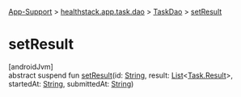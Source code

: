 
[App-Support](../../../index.html) > [healthstack.app.task.dao](../index.html) > [TaskDao](index.html) > [setResult](set-result.html)



# setResult



[androidJvm]\
abstract suspend fun [setResult](set-result.html)(id: [String](https://kotlinlang.org/api/latest/jvm/stdlib/kotlin/-string/index.html), result: [List](https://kotlinlang.org/api/latest/jvm/stdlib/kotlin.collections/-list/index.html)&lt;[Task.Result](../../healthstack.app.task.entity/-task/-result/index.html)&gt;, startedAt: [String](https://kotlinlang.org/api/latest/jvm/stdlib/kotlin/-string/index.html), submittedAt: [String](https://kotlinlang.org/api/latest/jvm/stdlib/kotlin/-string/index.html))




